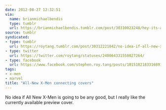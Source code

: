 ```yaml
---
date: 2012-08-27 12:32:51
via:
  name: brianmichaelbendis
  type: tumblr
  url: https://brianmichaelbendis.tumblr.com/post/30310023248/hey-its-another-piece-of-the-all-new-x-men
source: tumblr
syndicated:
- type: tumblr
  url: https://roytang.tumblr.com/post/30312221042/no-idea-if-all-new-x-men-is-going-to-be-any-good
- type: twitter
  url: https://twitter.com/roytang/statuses/240064331558027264/
- type: facebook
  url: https://www.facebook.com/stephen.roy.tang/posts/10151821833168912
tags:
- x-men
- marvel
title: "All-New X-Men connecting covers"
---
```


<p>No idea if All New X-Men is going to be any good, but I really like the currently available preview cover.</p>